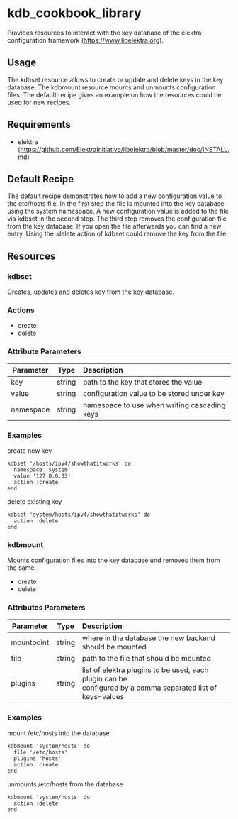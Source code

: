# kdb_cookbook_library

Provides resources to interact with the key database of the elektra configuration framework (https://www.libelektra.org). 

## Usage 

The kdbset resource allows to create or update and delete keys in the key database. The kdbmount resource mounts and unmounts configuration files.
The default recipe gives an example on how the resources could be used for new recipes. 

## Requirements

* elektra (https://github.com/ElektraInitiative/libelektra/blob/master/doc/INSTALL.md)

## Default Recipe

The default recipe demonstrates how to add a new configuration value to the etc/hosts file. In the first step the file
is mounted into the key database using the system namespace. A new configuration value is added to the file via kdbset in
the second step. The third step removes the configuration file from the key database. If you open the file afterwards you can
find a new entry. Using the :delete action of kdbset could remove the key from the file. 

## Resources

### kdbset

Creates, updates and deletes key from the key database.

### Actions

* create
* delete

### Attribute Parameters

| Parameter     | Type   | Description                                     |  
| ------------- |:------:|:------------------------------------------------|
| key           | string | path to the key that stores the value           |
| value         | string | configuration value to be stored under key      |  
| namespace     | string | namespace to use when writing cascading keys    |

### Examples

create new key

```
kdbset '/hosts/ipv4/showthatitworks' do
  namespace 'system'
  value '127.0.0.33'
  action :create
end
```
delete existing key

```
kdbset 'system/hosts/ipv4/showthatitworks' do
  action :delete
end
```
### kdbmount

Mounts configuration files into the key database und removes them from the same.

* create
* delete

### Attributes Parameters

| Parameter     | Type   | Description                                             |  
| ------------- |:------:|:--------------------------------------------------------|
| mountpoint    | string | where in the database the new backend should be mounted |
| file          | string | path to the file that should be mounted                 |  
| plugins       | string | list of elektra plugins to be used, each plugin can be <br> configured by a comma separated list of keys=values     |

### Examples

mount /etc/hosts into the database

```
kdbmount 'system/hosts' do
  file '/etc/hosts'
  plugins 'hosts'
  action :create
end
```
unmounts /etc/hosts from the database

```
kdbmount 'system/hosts' do
  action :delete
end
```
